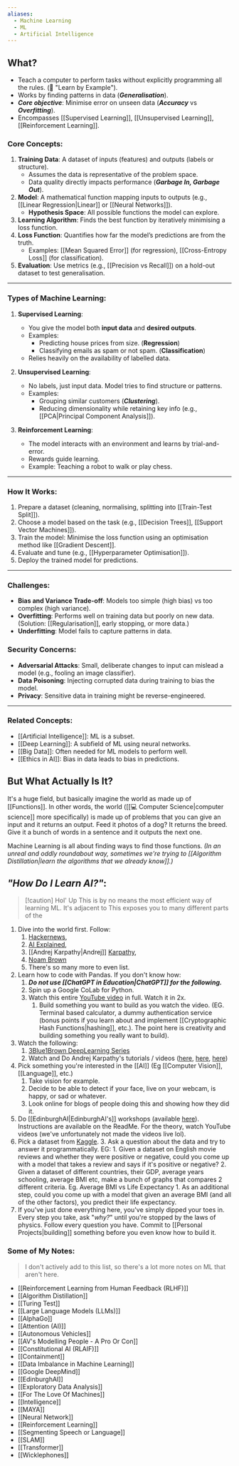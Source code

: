 ```yaml
---
aliases:
  - Machine Learning
  - ML
  - Artificial Intelligence
---
```

## What?
- Teach a computer to perform tasks without explicitly programming all the rules. (🧠 "Learn by Example").
- Works by finding patterns in data (***Generalisation***).
- ***Core objective***: Minimise error on unseen data (***Accuracy*** vs ***Overfitting***).
- Encompasses [[Supervised Learning]], [[Unsupervised Learning]], [[Reinforcement Learning]].

### Core Concepts:
1. **Training Data**: A dataset of inputs (features) and outputs (labels or structure). 
   - Assumes the data is representative of the problem space. 
   - Data quality directly impacts performance (***Garbage In, Garbage Out***). 
2. **Model**: A mathematical function mapping inputs to outputs (e.g., [[Linear Regression|Linear]] or [[Neural Networks]]).
   - **Hypothesis Space**: All possible functions the model can explore.
3. **Learning Algorithm**: Finds the best function by iteratively minimising a loss function.
4. **Loss Function**: Quantifies how far the model’s predictions are from the truth.
   - Examples: [[Mean Squared Error]] (for regression), [[Cross-Entropy Loss]] (for classification).
5. **Evaluation**: Use metrics (e.g., [[Precision vs Recall]]) on a hold-out dataset to test generalisation.

---

### Types of Machine Learning:
1. **Supervised Learning**:
   - You give the model both **input data** and **desired outputs**.
   - Examples:
     - Predicting house prices from size. (**Regression**)
     - Classifying emails as spam or not spam. (**Classification**)
   - Relies heavily on the availability of labelled data.
   
2. **Unsupervised Learning**:
   - No labels, just input data. Model tries to find structure or patterns.
   - Examples:
     - Grouping similar customers (***Clustering***).
     - Reducing dimensionality while retaining key info (e.g., [[PCA|Principal Component Analysis]]).

3. **Reinforcement Learning**:
   - The model interacts with an environment and learns by trial-and-error.
   - Rewards guide learning.
   - Example: Teaching a robot to walk or play chess.

---

### How It Works:
1. Prepare a dataset (cleaning, normalising, splitting into [[Train-Test Split]]).
2. Choose a model based on the task (e.g., [[Decision Trees]], [[Support Vector Machines]]).
3. Train the model: Minimise the loss function using an optimisation method like [[Gradient Descent]].
4. Evaluate and tune (e.g., [[Hyperparameter Optimisation]]).
5. Deploy the trained model for predictions. 

---

### Challenges:
- **Bias and Variance Trade-off**: Models too simple (high bias) vs too complex (high variance).
- **Overfitting**: Performs well on training data but poorly on new data. (Solution: [[Regularisation]], early stopping, or more data.)
- **Underfitting**: Model fails to capture patterns in data. 

### Security Concerns:
- **Adversarial Attacks**: Small, deliberate changes to input can mislead a model (e.g., fooling an image classifier).
- **Data Poisoning**: Injecting corrupted data during training to bias the model.
- **Privacy**: Sensitive data in training might be reverse-engineered.

---

### Related Concepts:
- [[Artificial Intelligence]]: ML is a subset.
- [[Deep Learning]]: A subfield of ML using neural networks.
- [[Big Data]]: Often needed for ML models to perform well.
- [[Ethics in AI]]: Bias in data leads to bias in predictions.




## But What Actually Is It?
It's a huge field, but basically imagine the world as made up of [[Functions]]. In other words, the world ([[💻 Computer Science|computer science]] more specifically) is made up of problems that you can give an input and it returns an output. Feed it photos of a dog? It returns the breed. Give it a bunch of words in a sentence and it outputs the next one. 

Machine Learning is all about finding ways to find those functions. *(In an unreal and oddly roundabout way, sometimes we're trying to [[Algorithm Distillation|learn the algorithms that we already know]].)*


## *"How Do I Learn AI?"*:

> [!caution] Hol' Up
> This is by no means the most efficient way of learning ML. It's adjacent to This exposes you to many different parts of the 


1. Dive into the world first. Follow:
	1. [Hackernews](https://news.ycombinator.com), 
	2. [AI Explained](https://www.youtube.com/@aiexplained-official), 
	3. [[Andrej Karpathy|Andrej]] [Karpathy](https://x.com/karpathy), 
	4. [Noam Brown](https://x.com/polynoamial)
	5. There's so many more to even list.
2. Learn how to code with Pandas. If you don't know how:
	1. ***Do not use [[ChatGPT in Education|ChatGPT]] for the following.***
	2. Spin up a Google CoLab for Python. 
	3. Watch this entire [YouTube video](https://youtu.be/rfscVS0vtbw?si=-FbeXP0X9NdubI6W) in full. Watch it in 2x. 
		1. Build something you want to build as you watch the video. (EG. Terminal based calculator, a dummy authentication service (bonus points if you learn about and implement [[Cryptographic Hash Functions|hashing]], etc.). The point here is creativity and building something you really want to build). 
3. Watch the following:
	1. [3Blue1Brown DeepLearning Series](https://www.youtube.com/watch?v=aircAruvnKk&list=PLZHQObOWTQDNU6R1_67000Dx_ZCJB-3pi)
	2. Watch and Do Andrej Karpathy's tutorials / videos ([here](https://www.youtube.com/watch?v=zjkBMFhNj_g), [here](https://www.youtube.com/watch?v=kCc8FmEb1nY), [here](https://youtu.be/zduSFxRajkE?si=P8X9-ClP4bT3ni5z))
4. Pick something you're interested in the [[AI]] (Eg [[Computer Vision]], [[Language]], etc.)
	1. Take vision for example. 
	2. Decide to be able to detect if your face, live on your webcam, is happy, or sad or whatever. 
	3. Look online for blogs of people doing this and showing how they did it. 
5. Do [[EdinburghAI|EdinburghAI's]] workshops (available [here](https://github.com/EdinburghAI/workshops)). Instructions are available on the ReadMe. For the theory, watch YouTube videos (we've unfortunately not made the videos live lol). 
6. Pick a dataset from [Kaggle](https://www.kaggle.com/datasets). 
	3. Ask a question about the data and try to answer it programmatically. EG:
		1. Given a dataset on English movie reviews and whether they were positive or negative, could you come up with a model that takes a review and says if it's positive or negative?
		2. Given a dataset of different countries, their GDP, average years schooling, average BMI etc, make a bunch of graphs that compares 2 different criteria. Eg. Average BMI vs Life Expectancy
			1. As an additional step, could you come up with a model that given an average BMI (and all of the other factors), you predict their life expectancy.
7. If you've just done everything here, you've simply dipped your toes in. Every step you take, ask "*why?*" until you're stopped by the laws of physics. Follow every question you have. Commit to [[Personal Projects|building]] something before you even know how to build it. 


### Some of My Notes:
> I don't actively add to this list, so there's a lot more notes on ML that aren't here.

- [[Reinforcement Learning from Human Feedback (RLHF)]]
- [[Algorithm Distillation]]
- [[Turing Test]]
- [[Large Language Models (LLMs)]]
- [[AlphaGo]]
- [[Attention (AI)]]
- [[Autonomous Vehicles]]
- [[AV's Modelling People - A Pro Or Con]]
- [[Constitutional AI (RLAIF)]]
- [[Containment]]
- [[Data Imbalance in Machine Learning]]
- [[Google DeepMind]]
- [[EdinburghAI]]
- [[Exploratory Data Analysis]]
- [[For The Love Of Machines]]
- [[Intelligence]]
- [[MAYA]]
- [[Neural Network]]
- [[Reinforcement Learning]]
- [[Segmenting Speech or Language]]
- [[SLAM]]
- [[Transformer]]
- [[Wicklephones]]